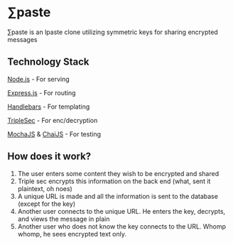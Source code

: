 ∑paste
======

∑paste is an lpaste clone utilizing symmetric keys for sharing encrypted messages

Technology Stack
----------------
[Node.js](http://nodejs.org/) - For serving

[Express.js](http://expressjs.com/) - For routing

[Handlebars]() - For templating

[TripleSec](https://github.com/keybase/triplesec) - For enc/decryption

[MochaJS]() & [ChaiJS]() - For testing

How does it work?
-----------------

1. The user enters some content they wish to be encrypted and shared
2. Triple sec encrypts this information on the back end (what, sent it plaintext, oh noes)
3. A unique URL is made and all the information is sent to the database (except for the key)
4. Another user connects to the unique URL. He enters the key, decrypts, and views the message in plain
5. Another user who does not know the key connects to the URL. Whomp whomp, he sees encrypted text only.
